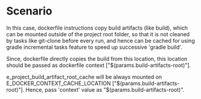 # Scenario

In this case, dockerfile instructions copy build artifacts (like build), which can be mounted outside of the project root folder, so that it is not cleaned by tasks like git-clone before every run, and hence can be cached for using gradle incremental tasks feature to speed up successive 'gradle build'.

Since, dockerfile directly copies the build from this location, this location should be passed as dockerfile context ["$(params.build-artifacts-root)"].

e_project_build_artifact_root_cache will be always mounted on E_DOCKER_CONTEXT_CACHE_LOCATION ["$(params.build-artifacts-root)"].
Hence, pass 'context' value as "$(params.build-artifacts-root)".
